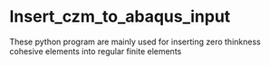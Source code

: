 # Insert_czm_to_abaqus_input

These python program are mainly used for inserting zero thinkness cohesive elements into regular finite elements
